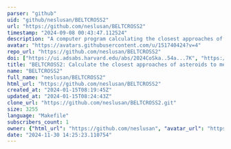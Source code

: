 ```yaml
---
parser: "github"
uid: "github/neslusan/BELTCROSS2"
url: "https://github.com/neslusan/BELTCROSS2"
timestamp: "2024-09-08 00:43:47.112524"
description: "A computer program calculating the closest approaches of asteroid to the mean orbits of meteoroid streams, new version upploaded on January 15, 2024."
avatar: "https://avatars.githubusercontent.com/u/151740424?v=4"
repo_url: "https://github.com/neslusan/BELTCROSS2"
doi: ["https://ui.adsabs.harvard.edu/abs/2024CoSka..54a...7K", "https://ui.adsabs.harvard.edu/abs/2024ascl.soft08010K/abstract"]
title: "BELTCROSS2: Calculate the closest approaches of asteroids to meteoroid streams"
name: "BELTCROSS2"
full_name: "neslusan/BELTCROSS2"
html_url: "https://github.com/neslusan/BELTCROSS2"
created_at: "2024-01-15T08:19:45Z"
updated_at: "2024-01-15T08:24:43Z"
clone_url: "https://github.com/neslusan/BELTCROSS2.git"
size: 3255
language: "Makefile"
subscribers_count: 1
owner: {"html_url": "https://github.com/neslusan", "avatar_url": "https://avatars.githubusercontent.com/u/151740424?v=4", "login": "neslusan", "type": "User"}
date: "2024-11-30 14:25:23.110754"
---
```

